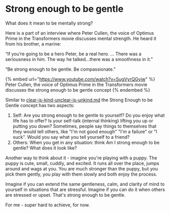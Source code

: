 # Strong enough to be gentle

What does it mean to be mentally strong?

Here is a part of an interview where Peter Cullen, the voice of Optimus Prime in the Transformers movie discusses mental strength. He heard it from his brother, a marine:

“If you’re going to be a hero Peter, be a real hero. … There was a seriousness in him. The way he talked…there was a smoothness in it.”&#x20;

“Be strong enough to be gentle. Be compassionate.”

{% embed url="https://www.youtube.com/watch?v=SugVyrQGyiw" %}
Peter Cullen, the voice of Optimus Prime in the Transformers movie discusses the strong enough to be gentle concept
{% endembed %}

Similar to [clear-is-kind-unclear-is-unkind.md](clear-is-kind-unclear-is-unkind.md "mention") the Strong Enough to be Gentle concept has two aspects:

1. Self: Are you strong enough to be gentle to yourself? Do you enjoy what life has to offer? Is your self-talk (internal thinking) lifting you up or putting you down? Sometimes, people say things to themselves that they would tell others, like "I'm not good enough" "I'm a failure" or "I suck". Would you say what you tell yourself to a friend?&#x20;
2. Others: When you get in any situation: think Am I strong enough to be gentle? What does it look like?

Another way to think about it - imagine you're playing with a puppy. The puppy is cute, small, cuddly, and excited. It runs all over the place, jumps around and wags at you. You are much stronger than the puppy, but you pick them gently, you play with them slowly and both enjoy the process.

Imagine if you can extend the same gentleness, calm, and clarity of mind to yourself in situations that are stressful. Imagine if you can do it when others are stressed or upset. That's strong enough to be gentle.

For me - super hard to achieve, for now.

